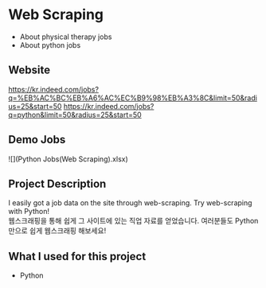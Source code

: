 # Web Scraping
- About physical therapy jobs
- About python jobs

## Website
https://kr.indeed.com/jobs?q=%EB%AC%BC%EB%A6%AC%EC%B9%98%EB%A3%8C&limit=50&radius=25&start=50
https://kr.indeed.com/jobs?q=python&limit=50&radius=25&start=50

## Demo Jobs
![](Python Jobs(Web Scraping).xlsx)

## Project Description 
I easily got a job data on the site through web-scraping. Try web-scraping with Python!  
웹스크래핑을 통해 쉽게 그 사이트에 있는 직업 자료를 얻었습니다. 여러분들도 Python만으로 쉽게 웹스크래핑 해보세요!

## What I used for this project 
- Python
